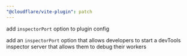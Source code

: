 ```yaml
---
"@cloudflare/vite-plugin": patch
---
```


add `inspectorPort` option to plugin config

add an `inspectorPort` option that allows developers to start a devTools inspector server
that allows them to debug their workers
